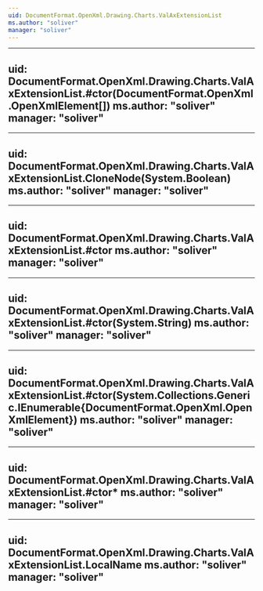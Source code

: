 ```yaml
---
uid: DocumentFormat.OpenXml.Drawing.Charts.ValAxExtensionList
ms.author: "soliver"
manager: "soliver"
---
```


---
uid: DocumentFormat.OpenXml.Drawing.Charts.ValAxExtensionList.#ctor(DocumentFormat.OpenXml.OpenXmlElement[])
ms.author: "soliver"
manager: "soliver"
---

---
uid: DocumentFormat.OpenXml.Drawing.Charts.ValAxExtensionList.CloneNode(System.Boolean)
ms.author: "soliver"
manager: "soliver"
---

---
uid: DocumentFormat.OpenXml.Drawing.Charts.ValAxExtensionList.#ctor
ms.author: "soliver"
manager: "soliver"
---

---
uid: DocumentFormat.OpenXml.Drawing.Charts.ValAxExtensionList.#ctor(System.String)
ms.author: "soliver"
manager: "soliver"
---

---
uid: DocumentFormat.OpenXml.Drawing.Charts.ValAxExtensionList.#ctor(System.Collections.Generic.IEnumerable{DocumentFormat.OpenXml.OpenXmlElement})
ms.author: "soliver"
manager: "soliver"
---

---
uid: DocumentFormat.OpenXml.Drawing.Charts.ValAxExtensionList.#ctor*
ms.author: "soliver"
manager: "soliver"
---

---
uid: DocumentFormat.OpenXml.Drawing.Charts.ValAxExtensionList.LocalName
ms.author: "soliver"
manager: "soliver"
---
